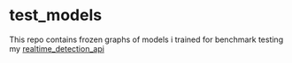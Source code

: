 # test_models
This repo contains frozen graphs of models i trained for benchmark testing my [realtime_detection_api](https://github.com/GustavZ/realtime_object_detection)
